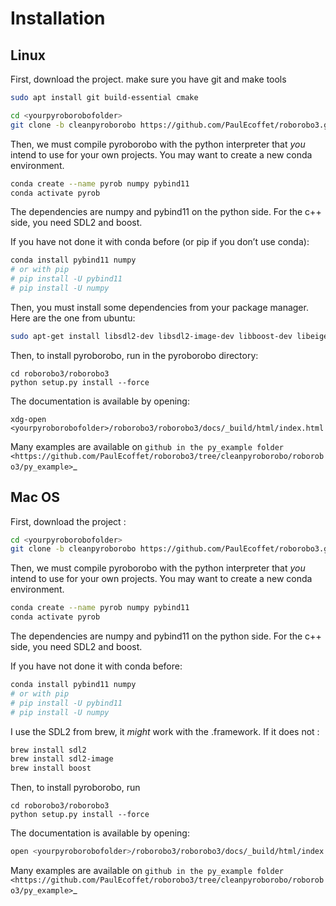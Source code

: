 # Installation

## Linux

First, download the project. make sure you have git and make tools

```bash
sudo apt install git build-essential cmake 
```

```bash
cd <yourpyroborobofolder>
git clone -b cleanpyroborobo https://github.com/PaulEcoffet/roborobo3.git
```

Then, we must compile pyroborobo with the python interpreter that *you* intend to use for your own projects. You may want to create a new conda environment.

```bash
conda create --name pyrob numpy pybind11
conda activate pyrob
```

The dependencies are numpy and pybind11 on the python side. For the c++ side, you need SDL2 and boost.

If you have not done it with conda before (or pip if you don’t use conda):

```bash
conda install pybind11 numpy
# or with pip
# pip install -U pybind11
# pip install -U numpy
```

Then, you must install some dependencies from your package manager. Here are the one from ubuntu:

```bash
sudo apt-get install libsdl2-dev libsdl2-image-dev libboost-dev libeigen3-dev
```



Then, to install pyroborobo, run in the pyroborobo directory:

```
cd roborobo3/roborobo3
python setup.py install --force
```

The documentation is available by opening:

```open
xdg-open <yourpyroborobofolder>/roborobo3/roborobo3/docs/_build/html/index.html
```

Many examples are available on `github in the py_example folder <https://github.com/PaulEcoffet/roborobo3/tree/cleanpyroborobo/roborobo3/py_example>`_ 

## Mac OS

First, download the project :

```bash
cd <yourpyroborobofolder>
git clone -b cleanpyroborobo https://github.com/PaulEcoffet/roborobo3.git
```

Then, we must compile pyroborobo with the python interpreter that *you* intend to use for your own projects. You may want to create a new conda environment.

```bash
conda create --name pyrob numpy pybind11
conda activate pyrob
```

The dependencies are numpy and pybind11 on the python side. For the c++ side, you need SDL2 and boost.

If you have not done it with conda before:

```bash
conda install pybind11 numpy
# or with pip
# pip install -U pybind11
# pip install -U numpy
```

I use the SDL2 from brew, it *might* work with the .framework. If it does not :

```bash
brew install sdl2
brew install sdl2-image
brew install boost
```



Then, to install pyroborobo, run

```
cd roborobo3/roborobo3
python setup.py install --force
```


The documentation is available by opening:

```bash
open <yourpyroborobofolder>/roborobo3/roborobo3/docs/_build/html/index.html
```

Many examples are available on `github in the py_example folder <https://github.com/PaulEcoffet/roborobo3/tree/cleanpyroborobo/roborobo3/py_example>`_ 
